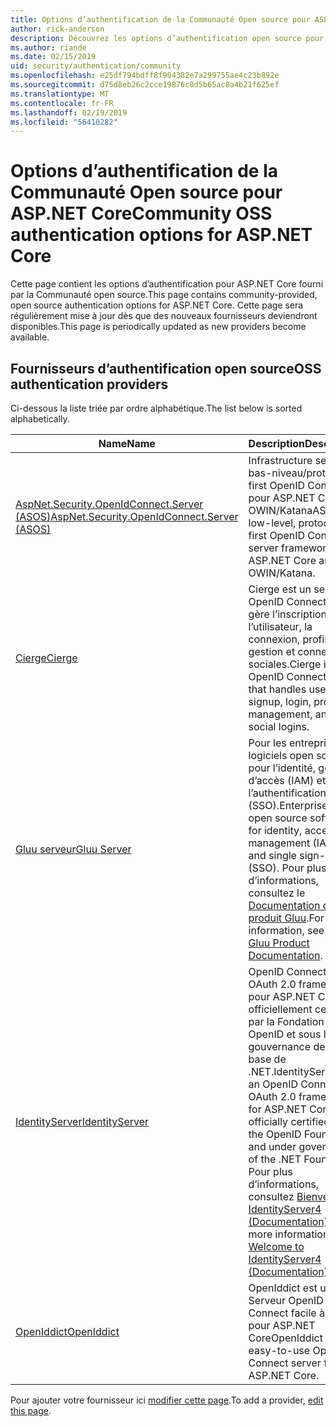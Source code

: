 ```yaml
---
title: Options d’authentification de la Communauté Open source pour ASP.NET Core
author: rick-anderson
description: Découvrez les options d’authentification open source pour ASP.NET Core.
ms.author: riande
ms.date: 02/15/2019
uid: security/authentication/community
ms.openlocfilehash: e25df794bdff8f904382e7a299755ae4c23b892e
ms.sourcegitcommit: d75d8eb26c2cce19876c8d5b65ac8a4b21f625ef
ms.translationtype: MT
ms.contentlocale: fr-FR
ms.lasthandoff: 02/19/2019
ms.locfileid: "56410282"
---
```

# <a name="community-oss-authentication-options-for-aspnet-core"></a><span data-ttu-id="3105c-103">Options d’authentification de la Communauté Open source pour ASP.NET Core</span><span class="sxs-lookup"><span data-stu-id="3105c-103">Community OSS authentication options for ASP.NET Core</span></span>

<span data-ttu-id="3105c-104">Cette page contient les options d’authentification pour ASP.NET Core fourni par la Communauté open source.</span><span class="sxs-lookup"><span data-stu-id="3105c-104">This page contains community-provided, open source authentication options for ASP.NET Core.</span></span> <span data-ttu-id="3105c-105">Cette page sera régulièrement mise à jour dès que des nouveaux fournisseurs deviendront disponibles.</span><span class="sxs-lookup"><span data-stu-id="3105c-105">This page is periodically updated as new providers become available.</span></span>

## <a name="oss-authentication-providers"></a><span data-ttu-id="3105c-106">Fournisseurs d’authentification open source</span><span class="sxs-lookup"><span data-stu-id="3105c-106">OSS authentication providers</span></span>

<span data-ttu-id="3105c-107">Ci-dessous la liste triée par ordre alphabétique.</span><span class="sxs-lookup"><span data-stu-id="3105c-107">The list below is sorted alphabetically.</span></span>

| <span data-ttu-id="3105c-108">Name</span><span class="sxs-lookup"><span data-stu-id="3105c-108">Name</span></span> | <span data-ttu-id="3105c-109">Description</span><span class="sxs-lookup"><span data-stu-id="3105c-109">Description</span></span> |
| ---- | ----------- |
| [<span data-ttu-id="3105c-110">AspNet.Security.OpenIdConnect.Server (ASOS)</span><span class="sxs-lookup"><span data-stu-id="3105c-110">AspNet.Security.OpenIdConnect.Server (ASOS)</span></span>](https://github.com/aspnet-contrib/AspNet.Security.OpenIdConnect.Server) | <span data-ttu-id="3105c-111">Infrastructure server de bas-niveau/protocole-first OpenID Connect pour ASP.NET Core et OWIN/Katana</span><span class="sxs-lookup"><span data-stu-id="3105c-111">ASOS is a low-level, protocol-first OpenID Connect server framework for ASP.NET Core and OWIN/Katana.</span></span> |
| [<span data-ttu-id="3105c-112">Cierge</span><span class="sxs-lookup"><span data-stu-id="3105c-112">Cierge</span></span>](https://github.com/pwdless/Cierge) | <span data-ttu-id="3105c-113">Cierge est un serveur OpenID Connect qui gère l’inscription de l’utilisateur, la connexion, profils, la gestion et connexions sociales.</span><span class="sxs-lookup"><span data-stu-id="3105c-113">Cierge is an OpenID Connect server that handles user signup, login, profiles, management, and social logins.</span></span> |
| [<span data-ttu-id="3105c-114">Gluu serveur</span><span class="sxs-lookup"><span data-stu-id="3105c-114">Gluu Server</span></span>](https://gluu.org/) | <span data-ttu-id="3105c-115">Pour les entreprises, logiciels open source pour l’identité, gestion d’accès (IAM) et l’authentification unique (SSO).</span><span class="sxs-lookup"><span data-stu-id="3105c-115">Enterprise ready, open source software for identity, access management (IAM), and single sign-on (SSO).</span></span> <span data-ttu-id="3105c-116">Pour plus d’informations, consultez le [Documentation du produit Gluu](https://gluu.org/docs/).</span><span class="sxs-lookup"><span data-stu-id="3105c-116">For more information, see the [Gluu Product Documentation](https://gluu.org/docs/).</span></span> |
| [<span data-ttu-id="3105c-117">IdentityServer</span><span class="sxs-lookup"><span data-stu-id="3105c-117">IdentityServer</span></span>](https://identityserver.io/) | <span data-ttu-id="3105c-118">OpenID Connect et OAuth 2.0 framework pour ASP.NET Core - officiellement certifiés par la Fondation OpenID et sous la gouvernance de la base de .NET.</span><span class="sxs-lookup"><span data-stu-id="3105c-118">IdentityServer is an OpenID Connect and OAuth 2.0 framework for ASP.NET Core, officially certified by the OpenID Foundation and under governance of the .NET Foundation.</span></span> <span data-ttu-id="3105c-119">Pour plus d’informations, consultez [Bienvenue IdentityServer4 (Documentation)](https://identityserver4.readthedocs.io/en/latest/).</span><span class="sxs-lookup"><span data-stu-id="3105c-119">For more information, see [Welcome to IdentityServer4 (Documentation)](https://identityserver4.readthedocs.io/en/latest/).</span></span> |
| [<span data-ttu-id="3105c-120">OpenIddict</span><span class="sxs-lookup"><span data-stu-id="3105c-120">OpenIddict</span></span>](https://github.com/openiddict/openiddict-core) | <span data-ttu-id="3105c-121">OpenIddict est un Serveur OpenID Connect facile à utiliser pour ASP.NET Core</span><span class="sxs-lookup"><span data-stu-id="3105c-121">OpenIddict is an easy-to-use OpenID Connect server for ASP.NET Core.</span></span> |

<span data-ttu-id="3105c-122">Pour ajouter votre fournisseur ici [modifier cette page](https://github.com/login?return_to=https%3A%2F%2Fgithub.com%2Faspnet%2FDocs%2Fedit%2Fmaster%2Faspnetcore%2Fsecurity%2Fauthentication%2Fcommunity.md).</span><span class="sxs-lookup"><span data-stu-id="3105c-122">To add a provider, [edit this page](https://github.com/login?return_to=https%3A%2F%2Fgithub.com%2Faspnet%2FDocs%2Fedit%2Fmaster%2Faspnetcore%2Fsecurity%2Fauthentication%2Fcommunity.md).</span></span>
